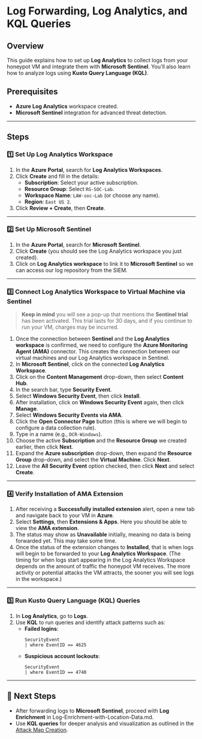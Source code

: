 # Log Forwarding, Log Analytics, and KQL Queries

## Overview
This guide explains how to set up **Log Analytics** to collect logs from your honeypot VM and integrate them with **Microsoft Sentinel**. You'll also learn how to analyze logs using **Kusto Query Language (KQL)**.

## Prerequisites
- **Azure Log Analytics** workspace created.
- **Microsoft Sentinel** integration for advanced threat detection.

---

## Steps

### 1️⃣ Set Up Log Analytics Workspace
1. In the **Azure Portal**, search for **Log Analytics Workspaces**.
2. Click **Create** and fill in the details:
   - **Subscription**: Select your active subscription.
   - **Resource Group**: Select `RG-SOC-Lab`.
   - **Workspace Name**: `LAW-soc-Lab` (or choose any name).
   - **Region**: `East US 2`.
3. Click **Review + Create**, then **Create**.

---

### 2️⃣ Set Up Microsoft Sentinel
1. In the **Azure Portal**, search for **Microsoft Sentinel**.
2. Click **Create** (you should see the Log Analytics workspace you just created).
3. Click on **Log Analytics workspace** to link it to **Microsoft Sentinel** so we can access our log repository from the SIEM.

---

### 3️⃣ Connect Log Analytics Workspace to Virtual Machine via Sentinel
> **Keep in mind** you will see a pop-up that mentions the **Sentinel trial** has been activated. This trial lasts for 30 days, and if you continue to run your VM, charges may be incurred.

1. Once the connection between **Sentinel** and the **Log Analytics workspace** is confirmed, we need to configure the **Azure Monitoring Agent (AMA)** connector. This creates the connection between our virtual machines and our Log Analytics workspace in Sentinel.
2. In **Microsoft Sentinel**, click on the connected **Log Analytics Workspace**.
3. Click on the **Content Management** drop-down, then select **Content Hub**.
4. In the search bar, type **Security Event**.
5. Select **Windows Security Event**, then click **Install**.
6. After installation, click on **Windows Security Event** again, then click **Manage**.
7. Select **Windows Security Events via AMA**.
8. Click the **Open Connector Page** button (this is where we will begin to configure a data collection rule).
9. Type in a name (e.g., `DCR-Windows`).
10. Choose the active **Subscription** and the **Resource Group** we created earlier, then click **Next**.
11. Expand the **Azure subscription** drop-down, then expand the **Resource Group** drop-down, and select the **Virtual Machine**. Click **Next**.
12. Leave the **All Security Event** option checked, then click **Next** and select **Create**.

---

### 4️⃣ Verify Installation of AMA Extension
1. After receiving a **Successfully installed extension** alert, open a new tab and navigate back to your VM in **Azure**.
2. Select **Settings**, then **Extensions & Apps**. Here you should be able to view the **AMA extension**.
3. The status may show as **Unavailable** initially, meaning no data is being forwarded yet. This may take some time.
4. Once the status of the extension changes to **Installed**, that is when logs will begin to be forwarded to your **Log Analytics Workspace**. (The timing for when logs start appearing in the Log Analytics Workspace depends on the amount of traffic the honeypot VM receives. The more activity or potential attacks the VM attracts, the sooner you will see logs in the workspace.)

---

### 5️⃣ Run Kusto Query Language (KQL) Queries
1. In **Log Analytics**, go to **Logs**.
2. Use **KQL** to run queries and identify attack patterns such as:
   - **Failed logins**:
     ```kql
     SecurityEvent
     | where EventID == 4625
     ```
   - **Suspicious account lockouts**:
     ```kql
     SecurityEvent
     | where EventID == 4740
     ```

---

## 🎯 Next Steps
- After forwarding logs to **Microsoft Sentinel**, proceed with **Log Enrichment** in Log-Enrichment-with-Location-Data.md.
- Use **KQL queries** for deeper analysis and visualization as outlined in the [Attack Map Creation](attack-map-creation.md).

